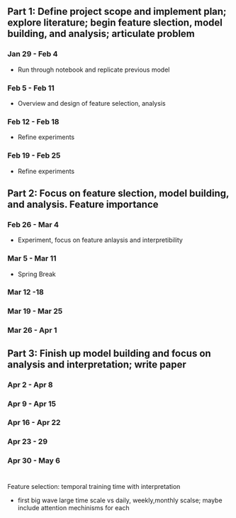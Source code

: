 ## Part 1: Define project scope and implement plan; explore literature; begin feature slection, model building, and analysis; articulate problem
### Jan 29 - Feb 4
- Run through notebook and replicate previous model
### Feb 5 - Feb 11 
- Overview and design of feature selection, analysis
### Feb 12 - Feb 18
- Refine experiments
### Feb 19 - Feb 25
- Refine experiments
## Part 2: Focus on feature slection, model building, and analysis. Feature importance
### Feb 26 - Mar 4
- Experiment, focus on feature anlaysis and interpretibility 
### Mar 5 - Mar 11
- Spring Break
### Mar 12 -18
### Mar 19 - Mar 25
### Mar 26 - Apr 1
## Part 3: Finish up model building and focus on analysis and interpretation; write paper 
### Apr 2 - Apr 8
### Apr 9 - Apr 15
### Apr 16 - Apr 22
### Apr 23 - 29
### Apr 30 - May 6


# 
Feature selection: temporal training time with interpretation
- first big wave large time scale vs daily, weekly,monthly scalse; maybe include attention mechinisms for each
